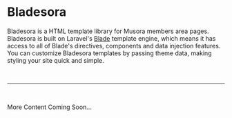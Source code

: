 # Bladesora

Bladesora is a HTML template library for Musora members area pages. Bladesora is built on Laravel's [Blade](https://laravel.com/docs/8.x/blade) template engine, which means it has access to all of Blade's directives, components and data injection features. You can customize Bladesora templates by passing theme data, making styling your site quick and simple.

<br><hr><br>

More Content Coming Soon...